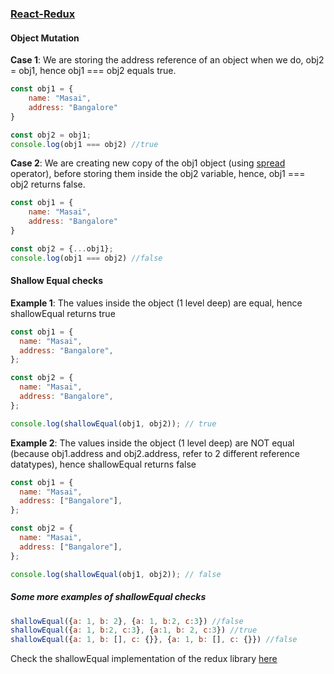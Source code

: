 ### [React-Redux](https://www.canva.com/design/DAFSl6Qnu6k/8Z81KsVJgBazKhJ4s28ywA/view?utm_content=DAFSl6Qnu6k&utm_campaign=designshare&utm_medium=link2&utm_source=sharebutton)

#### Object Mutation

**Case 1**: We are storing the address reference of an object when we do, obj2 = obj1, hence obj1 === obj2 equals true.

```JavaScript
const obj1 = {
    name: "Masai",
    address: "Bangalore"
}

const obj2 = obj1;
console.log(obj1 === obj2) //true
```

**Case 2**: We are creating new copy of the obj1 object (using [spread](https://developer.mozilla.org/en-US/docs/Web/JavaScript/Reference/Operators/Spread_syntax) operator), before storing them inside the obj2 variable, hence, obj1 === obj2 returns false.

```JavaScript
const obj1 = {
    name: "Masai",
    address: "Bangalore"
}

const obj2 = {...obj1};
console.log(obj1 === obj2) //false
```

#### Shallow Equal checks

**Example 1**: The values inside the object (1 level deep) are equal, hence shallowEqual returns true

```JavaScript
const obj1 = {
  name: "Masai",
  address: "Bangalore",
};

const obj2 = {
  name: "Masai",
  address: "Bangalore",
};

console.log(shallowEqual(obj1, obj2)); // true
```

**Example 2**: The values inside the object (1 level deep) are NOT equal (because obj1.address and obj2.address, refer to 2 different reference datatypes), hence shallowEqual returns false

```JavaScript
const obj1 = {
  name: "Masai",
  address: ["Bangalore"],
};

const obj2 = {
  name: "Masai",
  address: ["Bangalore"],
};

console.log(shallowEqual(obj1, obj2)); // false
```

##### Some more examples of shallowEqual checks

```JavaScript
shallowEqual({a: 1, b: 2}, {a: 1, b:2, c:3}) //false
shallowEqual({a: 1, b:2, c:3}, {a:1, b: 2, c:3}) //true
shallowEqual({a: 1, b: [], c: {}}, {a: 1, b: [], c: {}}) //false
```

Check the shallowEqual implementation of the redux library [here](https://github.com/reduxjs/react-redux/blob/master/src/utils/shallowEqual.ts)

